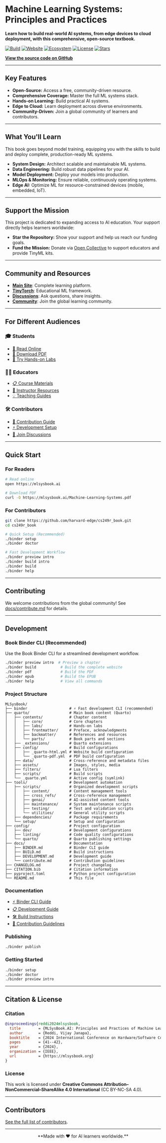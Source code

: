 # Machine Learning Systems: Principles and Practices

**Learn how to build real-world AI systems, from edge devices to cloud deployment, with this comprehensive, open-source textbook.**

[![Build](https://img.shields.io/github/actions/workflow/status/harvard-edge/cs249r_book/validate-dev.yml?branch=dev&label=Build&logo=githubactions&cacheSeconds=300)](https://github.com/harvard-edge/cs249r_book/actions/workflows/validate-dev.yml)
[![Website](https://img.shields.io/website?url=https%3A%2F%2Fmlsysbook.ai&label=Website&logo=readthedocs)](https://mlsysbook.ai)
[![Ecosystem](https://img.shields.io/website?url=https%3A%2F%2Fmlsysbook.org&label=Ecosystem&logo=internet-explorer)](https://mlsysbook.org)
[![License](https://img.shields.io/badge/License-CC--BY--NC--SA%204.0-blue.svg)](https://github.com/harvard-edge/cs249r_book/blob/dev/LICENSE)
[![Stars](https://img.shields.io/github/stars/harvard-edge/cs249r_book?style=social&label=Star&logo=github)](https://github.com/harvard-edge/cs249r_book)

[**View the source code on GitHub**](https://github.com/harvard-edge/cs249r_book)

---

## Key Features

*   **Open-Source:** Access a free, community-driven resource.
*   **Comprehensive Coverage:** Master the full ML systems stack.
*   **Hands-on Learning:** Build practical AI systems.
*   **Edge to Cloud:** Learn deployment across diverse environments.
*   **Community-Driven:** Join a global community of learners and contributors.

---

## What You'll Learn

This book goes beyond model training, equipping you with the skills to build and deploy complete, production-ready ML systems.

*   **System Design:** Architect scalable and maintainable ML systems.
*   **Data Engineering:** Build robust data pipelines for your AI.
*   **Model Deployment:** Deploy your models into production.
*   **MLOps & Monitoring:** Ensure reliable, continuously operating systems.
*   **Edge AI:** Optimize ML for resource-constrained devices (mobile, embedded, IoT).

---

## Support the Mission

This project is dedicated to expanding access to AI education. Your support directly helps learners worldwide:

*   **Star the Repository:** Show your support and help us reach our funding goals.
*   **Fund the Mission:**  Donate via [Open Collective](https://opencollective.com/mlsysbook) to support educators and provide TinyML kits.

---

## Community and Resources

*   [**Main Site**](https://mlsysbook.org): Complete learning platform.
*   [**TinyTorch**](https://mlsysbook.org/tinytorch): Educational ML framework.
*   [**Discussions**](https://github.com/harvard-edge/cs249r_book/discussions): Ask questions, share insights.
*   [**Community**](https://mlsysbook.org/community): Join the global learning community.

---

## For Different Audiences

### 🎓 Students

*   [📖 Read Online](https://mlsysbook.ai)
*   [📄 Download PDF](https://mlsysbook.ai/Machine-Learning-Systems.pdf)
*   [🧪 Try Hands-on Labs](https://mlsysbook.org)

### 👩‍🏫 Educators

*   [📋 Course Materials](https://mlsysbook.org)
*   [🎯 Instructor Resources](https://mlsysbook.org)
*   [💡 Teaching Guides](https://mlsysbook.org)

### 🛠️ Contributors

*   [🤝 Contribution Guide](docs/contribute.md)
*   [⚡ Development Setup](#development)
*   [💬 Join Discussions](https://github.com/harvard-edge/cs249r_book/discussions)

---

## Quick Start

### For Readers

```bash
# Read online
open https://mlsysbook.ai

# Download PDF
curl -O https://mlsysbook.ai/Machine-Learning-Systems.pdf
```

### For Contributors

```bash
git clone https://github.com/harvard-edge/cs249r_book.git
cd cs249r_book

# Quick Setup (Recommended)
./binder setup
./binder doctor

# Fast Development Workflow
./binder preview intro
./binder build intro
./binder build
./binder help
```

---

## Contributing

We welcome contributions from the global community!  See [docs/contribute.md](docs/contribute.md) for details.

---

## Development

### Book Binder CLI (Recommended)

Use the Book Binder CLI for a streamlined development workflow.

```bash
./binder preview intro  # Preview a chapter
./binder build           # Build the complete website
./binder pdf             # Build the PDF
./binder epub            # Build the EPUB
./binder help            # View all commands
```

### Project Structure

```
MLSysBook/
├── binder                   # ⚡ Fast development CLI (recommended)
├── quarto/                  # Main book content (Quarto)
│   ├── contents/            # Chapter content
│   │   ├── core/            # Core chapters
│   │   ├── labs/            # Hands-on labs
│   │   ├── frontmatter/     # Preface, acknowledgments
│   │   ├── backmatter/      # References and resources
│   │   └── parts/           # Book parts and sections
│   ├── _extensions/         # Quarto extensions
│   ├── config/              # Build configurations
│   │   ├── _quarto-html.yml # Website build configuration
│   │   └── _quarto-pdf.yml  # PDF build configuration
│   ├── data/                # Cross-reference and metadata files
│   ├── assets/              # Images, styles, media
│   ├── filters/             # Lua filters
│   ├── scripts/             # Build scripts
│   └── _quarto.yml          # Active config (symlink)
├── tools/                   # Development automation
│   ├── scripts/             # Organized development scripts
│   │   ├── content/         # Content management tools
│   │   ├── cross_refs/      # Cross-reference management
│   │   ├── genai/           # AI-assisted content tools
│   │   ├── maintenance/     # System maintenance scripts
│   │   ├── testing/         # Test and validation scripts
│   │   └── utilities/       # General utility scripts
│   ├── dependencies/        # Package requirements  
│   └── setup/               # Setup and configuration
├── config/                  # Project configuration
│   ├── dev/                 # Development configurations
│   ├── linting/             # Code quality configurations
│   └── quarto/              # Quarto publishing settings
├── docs/                    # Documentation
│   ├── BINDER.md            # Binder CLI guide
│   ├── BUILD.md             # Build instructions
│   ├── DEVELOPMENT.md       # Development guide
│   └── contribute.md        # Contribution guidelines
├── CHANGELOG.md             # Project changelog
├── CITATION.bib             # Citation information
├── pyproject.toml           # Python project configuration
└── README.md                # This file
```

### Documentation

*   [⚡ Binder CLI Guide](docs/BINDER.md)
*   [📋 Development Guide](docs/DEVELOPMENT.md)
*   [🛠️ Build Instructions](docs/BUILD.md)
*   [🤝 Contribution Guidelines](docs/contribute.md)

### Publishing

```bash
./binder publish
```

### Getting Started

```bash
./binder setup
./binder doctor
./binder preview intro
```

---

## Citation & License

### Citation

```bibtex
@inproceedings{reddi2024mlsysbook,
  title        = {MLSysBook.AI: Principles and Practices of Machine Learning Systems Engineering},
  author       = {Reddi, Vijay Janapa},
  booktitle    = {2024 International Conference on Hardware/Software Codesign and System Synthesis (CODES+ ISSS)},
  pages        = {41--42},
  year         = {2024},
  organization = {IEEE},
  url          = {https://mlsysbook.org}
}
```

### License

This work is licensed under **Creative Commons Attribution–NonCommercial–ShareAlike 4.0 International** (CC BY-NC-SA 4.0).

---

## Contributors

[See the full list of contributors](https://github.com/harvard-edge/cs249r_book/graphs/contributors).

---

<div align="center">
**Made with ❤️ for AI learners worldwide.**
</div>